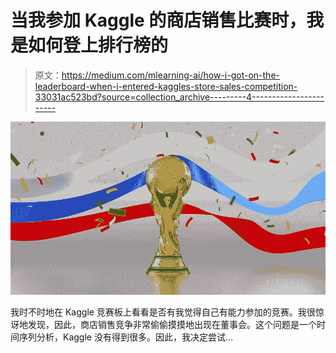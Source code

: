 # 当我参加 Kaggle 的商店销售比赛时，我是如何登上排行榜的

> 原文：<https://medium.com/mlearning-ai/how-i-got-on-the-leaderboard-when-i-entered-kaggles-store-sales-competition-33031ac523bd?source=collection_archive---------4----------------------->

![](img/559f36f561c8e453cb993cb745e4ef4b.png)

我时不时地在 Kaggle 竞赛板上看看是否有我觉得自己有能力参加的竞赛。我很惊讶地发现，因此，商店销售竞争非常偷偷摸摸地出现在董事会。这个问题是一个时间序列分析，Kaggle 没有得到很多。因此，我决定尝试…